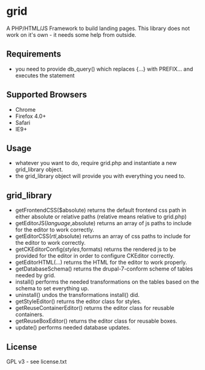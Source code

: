 grid
====

A PHP/HTML/JS Framework to build landing pages.
This library does not work on it's own - it needs some help from outside.


## Requirements

* you need to provide db_query() which replaces {...} with PREFIX... and executes the statement

## Supported Browsers

 * Chrome  
 * Firefox 4.0+
 * Safari
 * IE9+

## Usage

* whatever you want to do, require grid.php and instantiate a new grid_library object.
* the grid_library object will provide you with everything you need to.

## grid_library

* getFrontendCSS($absolute) returns the default frontend css path in either absolute or relative paths (relative means relative to grid.php)
* getEditorJS($language,$absolute) returns an array of js paths to include for the editor to work correctly.
* getEditorCSS($rtl,$absolute) returns an array of css paths to include for the editor to work correctly.
* getCKEditorConfig($styles,$formats) returns the rendered js to be provided for the editor in order to configure CKEditor correctly.
* getEditorHTML(...) returns the HTML for the editor to work properly.
* getDatabaseSchema() returns the drupal-7-conform scheme of tables needed by grid.
* install() performs the needed transformations on the tables based on the schema to set everything up.
* uninstall() undos the transformations install() did.
* getStyleEditor() returns the editor class for styles.
* getReuseContainerEditor() returns the editor class for reusable containers.
* getReuseBoxEditor() returns the editor class for reusable boxes.
* update() performs needed database updates.

## License

GPL v3 - see license.txt
